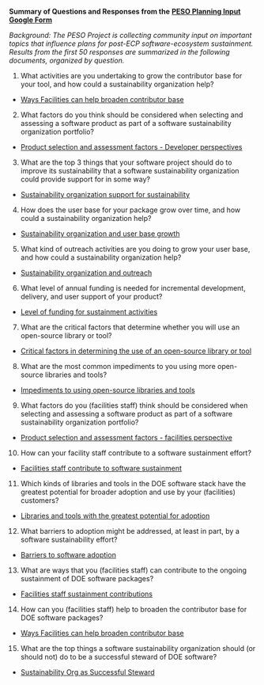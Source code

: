 **Summary of Questions and Responses from the** [**PESO Planning Input Google Form**](https://docs.google.com/forms/d/e/1FAIpQLSeQlOtqglU32x-yDtawSI8ldvZonudtK9BE3MIN1SoJtFPDbg/viewform)

_Background: The PESO Project is collecting community input on important topics that influence plans for post-ECP software-ecosystem sustainment.  Results from the first 50 responses are summarized in the following documents, organized by question._

1. What activities are you undertaking to grow the contributor base for your tool, and how could a sustainability organization help?
  - [Ways Facilities can help broaden contributor base](https://docs.google.com/document/d/1PAhO5fU2N_WJWWkXJbUhQ2BNnJdjsIRj15tI1-0ANq4/edit?usp=sharing)
2. What factors do you think should be considered when selecting and assessing a software product as part of a software sustainability organization portfolio?
  - [Product selection and assessment factors - Developer perspectives](https://docs.google.com/document/d/1q-zAMV6ZusIZbwgG5U9saYrj-esqCLK4tdWqDxCyIhg/edit?usp=sharing)
3. What are the top 3 things that your software project should do to improve its sustainability that a software sustainability organization could provide support for in some way?
  - [Sustainability organization support for sustainability](https://docs.google.com/document/d/1h4F7UAJLX9QEKMS98eJc7FKUfwt2sUhvvszv61ZrMmo/edit?usp=sharing)
4. How does the user base for your package grow over time, and how could a sustainability organization help?
  - [Sustainability organization and user base growth](https://docs.google.com/document/d/1YfVpy1KyFCnVc8Xe1TzU-nUWbVN2Un3fZ-1RO5_8wjE/edit?usp=sharing)
5. What kind of outreach activities are you doing to grow your user base, and how could a sustainability organization help?
  - [Sustainability organization and outreach](https://docs.google.com/document/d/18VyZ4pb1mPhY-M4Nh33H_oqBHFQDqu0qw4Ngb2Y_g2E/edit?usp=sharing)
6. What level of annual funding is needed for incremental development, delivery, and user support of your product?
  - [Level of funding for sustainment activities](https://docs.google.com/document/d/1AmUWwMRIxlQhGfp0bZ9WayMcoaDcT0UALBnUGxc58TA/edit?usp=sharing)
7. What are the critical factors that determine whether you will use an open-source library or tool?
  - [Critical factors in determining the use of an open-source library or tool](https://docs.google.com/document/d/1iEx28pIEmDssGr36k3Cg8BUm1zcgrJ-i8Nu7RpNSgKc/edit?usp=sharing)
8. What are the most common impediments to you using more open-source libraries and tools?
  - [Impediments to using open-source libraries and tools](https://docs.google.com/document/d/1K86UlwA_IKZT3tZIeaEfO_RYJSYFb_vXYjMltM0-kVw/edit?usp=sharing)
9. What factors do you (facilities staff) think should be considered when selecting and assessing a software product as part of a software sustainability organization portfolio?
  - [Product selection and assessment factors - facilities perspective](https://docs.google.com/document/d/1S6MM_L5szTPXUQ3sOydqot_Y2oognHUnT7EhoiQT49A/edit?usp=sharing)
10. How can your facility staff contribute to a software sustainment effort?
  - [Facilities staff contribute to software sustainment](https://docs.google.com/document/d/1Wxe09pza0mwejKNOCsn6hx8WaZvF3Hf28EatAruHHg0/edit?usp=sharing)
11. Which kinds of libraries and tools in the DOE software stack have the greatest potential for broader adoption and use by your (facilities) customers?
  - [Libraries and tools with the greatest potential for adoption](https://docs.google.com/document/d/1GxDA4GnzRXKWxoocmHOVrOQoLobitbMoQiynoYmCGbY/edit?usp=sharing)
12. What barriers to adoption might be addressed, at least in part, by a software sustainability effort?
  - [Barriers to software adoption](https://docs.google.com/document/d/1AurpnW6SzmeUFRsbmDViWGmxmWUqh1PLvWr4Znvg34A/edit?usp=sharing)
13. What are ways that you (facilities staff) can contribute to the ongoing sustainment of DOE software packages?
  - [Facilities staff sustainment contributions](https://docs.google.com/document/d/1lGM1bPBZKwgbNyrQ9CsTc0Ubhv_RXR4chBOrEqI_sZU/edit?usp=sharing)
14. How can you (facilities staff) help to broaden the contributor base for DOE software packages?
  - [Ways Facilities can help broaden contributor base](https://docs.google.com/document/d/1PAhO5fU2N_WJWWkXJbUhQ2BNnJdjsIRj15tI1-0ANq4/edit?usp=sharing)
15. What are the top things a software sustainability organization should (or should not) do to be a successful steward of DOE software?
  - [Sustainability Org as Successful Steward](https://docs.google.com/document/d/1qubS8uslMutQsZg0WGexk7HcqQgD0OtR9JHd2TZ5CJg/edit?usp=sharing)